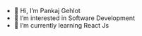 - 👋 Hi, I’m Pankaj Gehlot
- 👀 I’m interested in Software Development
- 🌱 I’m currently learning React Js

<!---
pedveen/pedveen is a ✨ special ✨ repository because its `README.md` (this file) appears on your GitHub profile.
You can click the Preview link to take a look at your changes.
--->

